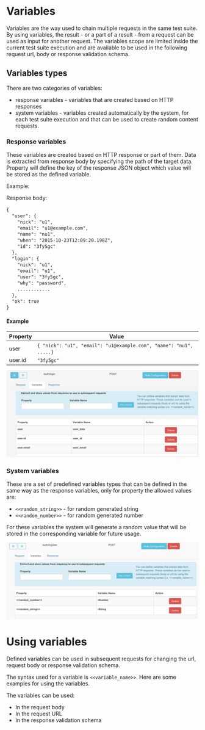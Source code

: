 # Variables

Variables are the way used to chain multiple requests in the same test suite.
By using variables, the result - or a part of a result - from a request can be used as input for another request.
The variables scope are limited inside the current test suite execution and are available to be used in the following request url, body or response validation schema.

## Variables types

There are two categories of variables:
* response variables - variables that are created based on HTTP responses
* system variables - variables created automatically by the system, for each test suite execution and that can be used to create random content requests.

### Response variables

These variables are created based on HTTP response or part of them. Data is extracted from response body by specifying the path of the target data.
Property will define the key of the response JSON object which value will be stored as the defined variable.

Example:

Response body:

```
{
  "user": {
    "nick": "u1",
    "email": "u1@example.com",
    "name": "nu1",
    "when": "2015-10-23T12:09:20.198Z",
    "id": "3fy5gc"
  },
  "login": {
    "nick": "u1",
    "email": "u1",
    "user": "3fy5gc",
    "why": "password",
    ............
  },
  "ok": true
}
```

#### Example

| Property | Value |
|----------|-------|
| user | ``` { "nick": "u1", "email": "u1@example.com", "name": "nu1", .....} ``` |
| user.id | ``` "3fy5gc" ``` |

![Response variables](./img/response-variables.jpeg)


### System variables

These are a set of predefined variables types that can be defined in the same way as the response variables, only for property the allowed values are:

* ```<<random_string>>``` - for random generated string
* ```<<random_number>>``` - for random generated number

For these variables the system will generate a random value that will be stored in the corresponding variable for future usage.

![System variables](./img/system-variables.jpeg)

# Using variables

Defined variables can be used in subsequent requests for changing the url, request body or response validation schema.

The syntax used for a variable is ```<<variable_name>>```. Here are some examples for using the variables.

The variables can be used:
* In the request body
* In the request URL
* In the response validation schema
